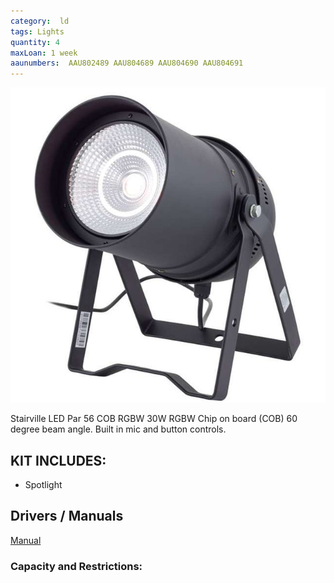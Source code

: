 ```yaml
---
category:  ld
tags: Lights
quantity: 4
maxLoan: 1 week
aaunumbers:  AAU802489 AAU804689 AAU804690 AAU804691
---
```

![Spot Light 30W](/assets/images/equip/parcob5630.jpg)

Stairville LED Par 56 COB RGBW 30W RGBW Chip on board (COB) 60 degree beam angle.  Built in mic and button controls.
## KIT INCLUDES:
-  Spotlight

## Drivers / Manuals
[Manual](https://images.thomann.de/pics/atg/atgdata/document/manual/c_333906_334993_334994_334995_375066_375060_375059_375061_v2_r7_en_online.pdf)



### Capacity and Restrictions:
